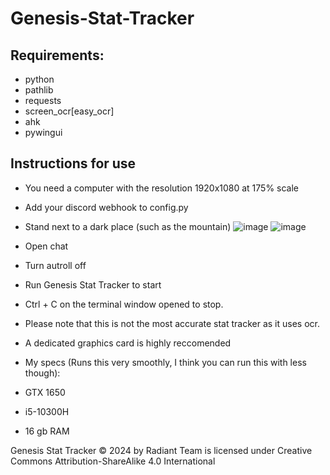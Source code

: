# Genesis-Stat-Tracker

## Requirements:
- python
- pathlib
- requests
- screen_ocr[easy_ocr]
- ahk
- pywingui
## Instructions for use
- You need a computer with the resolution 1920x1080 at 175% scale
- Add your discord webhook to config.py
- Stand next to a dark place (such as the mountain)
![image](https://github.com/user-attachments/assets/cd93eb3d-d85d-4d3c-869a-18b6043699a9)
![image](https://github.com/user-attachments/assets/115636e8-83d2-4898-a503-b92cdd648c51)
- Open chat
- Turn autroll off
- Run Genesis Stat Tracker to start
- Ctrl + C on the terminal window opened to stop.
- Please note that this is not the most accurate stat tracker as it uses ocr.
- A dedicated graphics card is highly reccomended

- My specs (Runs this very smoothly, I think you can run this with less though):
- GTX 1650
- i5-10300H
- 16 gb RAM

Genesis Stat Tracker © 2024 by Radiant Team is licensed under Creative Commons Attribution-ShareAlike 4.0 International 
